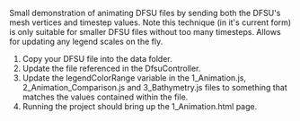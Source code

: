 Small demonstration of animating DFSU files by sending both the DFSU's mesh vertices and timestep values.
Note this technique (in it's current form) is only suitable for smaller DFSU files without too many timesteps.
Allows for updating any legend scales on the fly.

1. Copy your DFSU file into the data folder.
2. Update the file referenced in the DfsuController.
3. Update the legendColorRange variable in the 1_Animation.js, 2_Animation_Comparison.js and 3_Bathymetry.js files to something that matches the values contained within the file.
4. Running the project should bring up the 1_Animation.html page.
